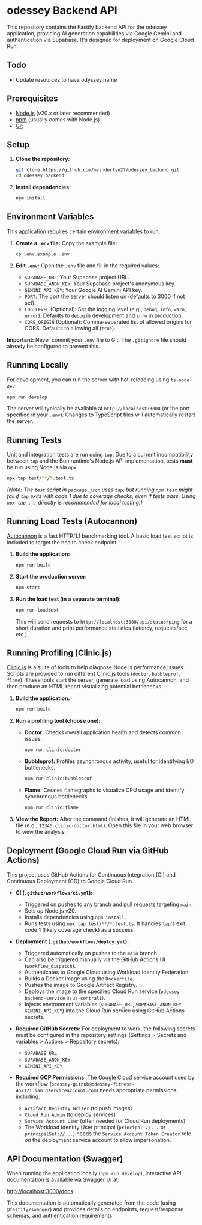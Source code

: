 # odessey Backend API

This repository contains the Fastify backend API for the odessey application, providing AI generation capabilities via Google Gemini and authentication via Supabase. It's designed for deployment on Google Cloud Run.
## Todo

* Update resources to have odyssey name 

## Prerequisites

*   [Node.js](https://nodejs.org/) (v20.x or later recommended)
*   [npm](https://www.npmjs.com/) (usually comes with Node.js)
*   [Git](https://git-scm.com/)

## Setup

1.  **Clone the repository:**
    ```bash
    git clone https://github.com/mvanderlyn27/odessey_backend.git
    cd odessey_backend
    ```

2.  **Install dependencies:**
    ```bash
    npm install
    ```

## Environment Variables

This application requires certain environment variables to run.

1.  **Create a `.env` file:** Copy the example file:
    ```bash
    cp .env.example .env
    ```

2.  **Edit `.env`:** Open the `.env` file and fill in the required values:
    *   `SUPABASE_URL`: Your Supabase project URL.
    *   `SUPABASE_ANON_KEY`: Your Supabase project's anonymous key.
    *   `GEMINI_API_KEY`: Your Google AI Gemini API key.
    *   `PORT`: The port the server should listen on (defaults to 3000 if not set).
    *   `LOG_LEVEL` (Optional): Set the logging level (e.g., `debug`, `info`, `warn`, `error`). Defaults to `debug` in development and `info` in production.
    *   `CORS_ORIGIN` (Optional): Comma-separated list of allowed origins for CORS. Defaults to allowing all (`true`).

**Important:** Never commit your `.env` file to Git. The `.gitignore` file should already be configured to prevent this.

## Running Locally

For development, you can run the server with hot-reloading using `ts-node-dev`:

```bash
npm run develop
```

The server will typically be available at `http://localhost:3000` (or the port specified in your `.env`). Changes to TypeScript files will automatically restart the server.

## Running Tests

Unit and integration tests are run using `tap`. Due to a current incompatibility between `tap` and the Bun runtime's Node.js API implementation, tests **must** be run using Node.js via `npx`:

```bash
npx tap test/**/*.test.ts
```

*(Note: The `test` script in `package.json` uses `tap`, but running `npm test` might fail if `tap` exits with code 1 due to coverage checks, even if tests pass. Using `npx tap ...` directly is recommended for local testing.)*

## Running Load Tests (Autocannon)

[Autocannon](https://github.com/mcollina/autocannon) is a fast HTTP/1.1 benchmarking tool. A basic load test script is included to target the health check endpoint.

1.  **Build the application:**
    ```bash
    npm run build
    ```
2.  **Start the production server:**
    ```bash
    npm start
    ```
3.  **Run the load test (in a separate terminal):**
    ```bash
    npm run loadtest
    ```
    This will send requests to `http://localhost:3000/api/status/ping` for a short duration and print performance statistics (latency, requests/sec, etc.).

## Running Profiling (Clinic.js)

[Clinic.js](https://clinicjs.org/) is a suite of tools to help diagnose Node.js performance issues. Scripts are provided to run different Clinic.js tools (`doctor`, `bubbleprof`, `flame`). These tools start the server, generate load using Autocannon, and then produce an HTML report visualizing potential bottlenecks.

1.  **Build the application:**
    ```bash
    npm run build
    ```

2.  **Run a profiling tool (choose one):**

    *   **Doctor:** Checks overall application health and detects common issues.
        ```bash
        npm run clinic:doctor
        ```
    *   **Bubbleprof:** Profiles asynchronous activity, useful for identifying I/O bottlenecks.
        ```bash
        npm run clinic:bubbleprof
        ```
    *   **Flame:** Creates flamegraphs to visualize CPU usage and identify synchronous bottlenecks.
        ```bash
        npm run clinic:flame
        ```

3.  **View the Report:** After the command finishes, it will generate an HTML file (e.g., `12345.clinic-doctor.html`). Open this file in your web browser to view the analysis.

## Deployment (Google Cloud Run via GitHub Actions)

This project uses GitHub Actions for Continuous Integration (CI) and Continuous Deployment (CD) to Google Cloud Run.

*   **CI (`.github/workflows/ci.yml`):**
    *   Triggered on pushes to any branch and pull requests targeting `main`.
    *   Sets up Node.js v20.
    *   Installs dependencies using `npm install`.
    *   Runs tests using `npx tap test/**/*.test.ts`. It handles `tap`'s exit code 1 (likely coverage check) as a success.

*   **Deployment (`.github/workflows/deploy.yml`):**
    *   Triggered automatically on pushes to the `main` branch.
    *   Can also be triggered manually via the GitHub Actions UI (`workflow_dispatch`).
    *   Authenticates to Google Cloud using Workload Identity Federation.
    *   Builds a Docker image using the `Dockerfile`.
    *   Pushes the image to Google Artifact Registry.
    *   Deploys the image to the specified Cloud Run service (`odessey-backend-service` in `us-central1`).
    *   Injects environment variables (`SUPABASE_URL`, `SUPABASE_ANON_KEY`, `GEMINI_API_KEY`) into the Cloud Run service using GitHub Actions secrets.

*   **Required GitHub Secrets:** For deployment to work, the following secrets must be configured in the repository settings (Settings > Secrets and variables > Actions > Repository secrets):
    *   `SUPABASE_URL`
    *   `SUPABASE_ANON_KEY`
    *   `GEMINI_API_KEY`

*   **Required GCP Permissions:** The Google Cloud service account used by the workflow (`odessey-github@odessey-fitness-457121.iam.gserviceaccount.com`) needs appropriate permissions, including:
    *   `Artifact Registry Writer` (to push images)
    *   `Cloud Run Admin` (to deploy services)
    *   `Service Account User` (often needed for Cloud Run deployments)
    *   The Workload Identity User principal (`principal://...` or `principalSet://...`) needs the `Service Account Token Creator` role *on* the deployment service account to allow impersonation.

## API Documentation (Swagger)

When running the application locally (`npm run develop`), interactive API documentation is available via Swagger UI at:

[http://localhost:3000/docs](http://localhost:3000/docs)

This documentation is automatically generated from the code (using `@fastify/swagger`) and provides details on endpoints, request/response schemas, and authentication requirements.
